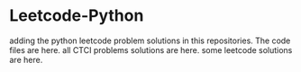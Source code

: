# Leetcode-Python
adding the python leetcode problem solutions in this repositories. 
The code files are here.
all CTCI problems solutions are here.
some leetcode solutions are here.



























































































































































































































































































































































































































































































































































































































































































































































